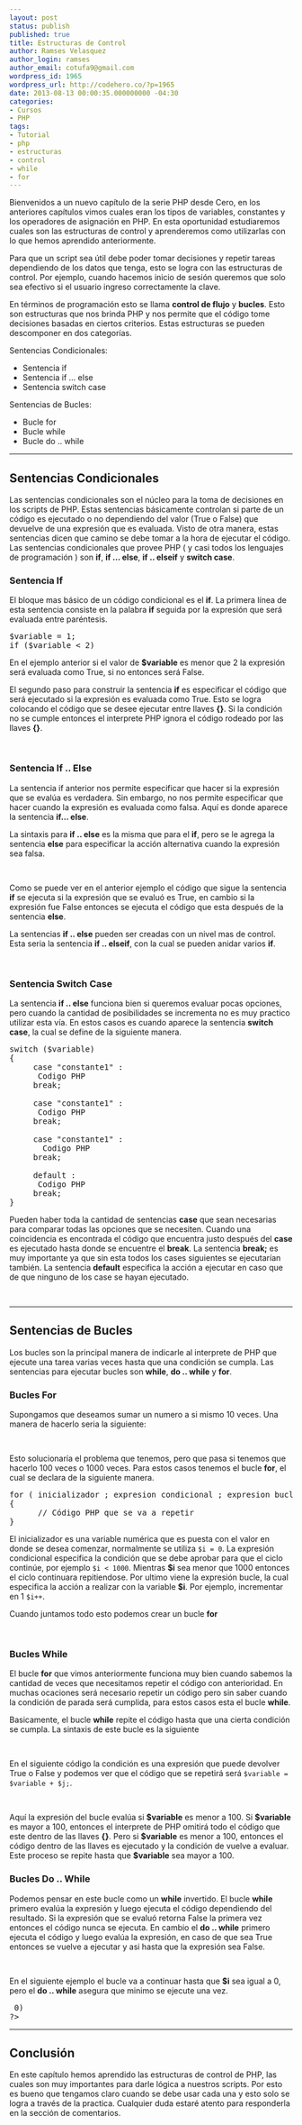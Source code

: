 ```yaml
---
layout: post
status: publish
published: true
title: Estructuras de Control
author: Ramses Velasquez
author_login: ramses
author_email: cotufa9@gmail.com
wordpress_id: 1965
wordpress_url: http://codehero.co/?p=1965
date: 2013-08-13 00:00:35.000000000 -04:30
categories:
- Cursos
- PHP
tags:
- Tutorial
- php
- estructuras
- control
- while
- for
---
```

<p>Bienvenidos a un nuevo capítulo de la serie PHP desde Cero, en los anteriores capítulos vimos cuales eran los tipos de variables, constantes y los operadores de asignación en PHP. En esta oportunidad estudiaremos cuales son las estructuras de control y aprenderemos como utilizarlas con lo que hemos aprendido anteriormente.</p>

<p>Para que un script sea útil debe poder tomar decisiones y repetir tareas dependiendo de los datos que tenga, esto se logra con las estructuras de control. Por ejemplo, cuando hacemos inicio de sesión queremos que solo sea efectivo si el usuario ingreso correctamente la clave.</p>

<p>En términos de programación esto se llama <strong>control de flujo</strong> y <strong>bucles</strong>. Esto son estructuras que nos brinda PHP y nos permite que el código tome decisiones basadas en ciertos criterios. Estas estructuras se pueden descomponer en dos categorías.</p>

<p>Sentencias Condicionales:</p>

<ul>
<li>Sentencia if</li>
<li>Sentencia if ... else</li>
<li>Sentencia switch case</li>
</ul>

<p>Sentencias de Bucles:</p>

<ul>
<li>Bucle for</li>
<li>Bucle while</li>
<li>Bucle do .. while</li>
</ul>

<hr />

<h2>Sentencias Condicionales</h2>

<p>Las sentencias condicionales son el núcleo para la toma de decisiones en los scripts de PHP. Estas sentencias básicamente controlan si parte de un código es ejecutado o no dependiendo del valor (True o False) que devuelve de una expresión que es evaluada. Visto de otra manera, estas sentencias dicen que camino se debe tomar a la hora de ejecutar el código. Las sentencias condicionales que provee PHP ( y casi todos los lenguajes de programación ) son <strong>if</strong>, <strong>if … else</strong>, <strong>if .. elseif</strong> y <strong>switch case</strong>.</p>

<h3>Sentencia If</h3>

<p>El bloque mas básico de un código condicional es el <strong>if</strong>. La primera línea de esta sentencia consiste en la palabra <strong>if</strong> seguida por la expresión que será evaluada entre paréntesis.</p>

<pre>$variable = 1;
if ($variable &lt; 2)
</pre>

<p>En el ejemplo anterior si el valor de <strong>$variable</strong> es menor que 2 la expresión será evaluada como True, si no entonces será False.</p>

<p>El segundo paso para construir la sentencia <strong>if</strong> es especificar el código que será ejecutado si la expresión es evaluada como True. Esto se logra colocando el código que se desee ejecutar entre llaves <strong>{}</strong>. Si la condición no se cumple entonces el interprete PHP ignora el código rodeado por las llaves <strong>{}</strong>.</p>

<pre><?php
$variable = 1;
if ($variable < 2)
{
     // instrucciones que seran ejecutadas si la condición se cumple
     echo 'El valor de mi variable es menor que 2';
     $variable++;
}
?>
</pre>

<h3>Sentencia If .. Else</h3>

<p>La sentencia if anterior nos permite especificar que hacer si la expresión que se evalúa es verdadera. Sin embargo, no nos permite especificar que hacer cuando la expresión es evaluada como falsa. Aquí es donde aparece la sentencia <strong>if… else</strong>.</p>

<p>La sintaxis para <strong>if .. else</strong> es la misma que para el <strong>if</strong>, pero se le agrega la sentencia <strong>else</strong> para especificar la acción alternativa cuando la expresión sea falsa.</p>

<pre><?php
$usuario = "juan";
if ($usuario == "admin")
{   
      // Se ejecuta cuando la expresión es True
      echo 'Hola Admin, tiene todos los permisos';
} 
else 
{
      // Se ejecuta cuando la expresión es False
      echo 'Hola ' . $usuario ;
}
?>
</pre>

<p>Como se puede ver en el anterior ejemplo el código que sigue la sentencia <strong>if</strong> se ejecuta si la expresión que se evaluó es True, en cambio si la expresión fue False entonces se ejecuta el código que esta después de la sentencia <strong>else</strong>.</p>

<p>La sentencias <strong>if .. else</strong> pueden ser creadas con un nivel mas de control. Esta seria la sentencia <strong>if .. elseif</strong>, con la cual se pueden anidar varios <strong>if</strong>.</p>

<pre><?php
$usuario = "supervisor";
if ($usuario == "admin")
{
      echo 'Hola Admin, tiene todos los permisos';
} 
else if ($usuario == "supervisor")
{
      echo 'Hola Supervisor';
}
else 
{
      echo 'Hola ' . $usuario ;
}
?>
</pre>

<h3>Sentencia Switch Case</h3>

<p>La sentencia <strong>if .. else</strong> funciona bien si queremos evaluar pocas opciones, pero cuando la cantidad de posibilidades se incrementa no es muy practico utilizar esta vía. En estos casos es cuando aparece la sentencia <strong>switch case</strong>, la cual se define de la siguiente manera.</p>

<pre>switch ($variable)
{
     case "constante1" :
      Codigo PHP
     break;

     case "constante1" :
      Codigo PHP
     break;

     case "constante1" :
       Codigo PHP
     break;

     default :
      Codigo PHP
     break;
}
</pre>

<p>Pueden haber toda la cantidad de sentencias <strong>case</strong> que sean necesarias para comparar todas las opciones que se necesiten. Cuando una coincidencia es encontrada el código que encuentra justo después del <strong>case</strong> es ejecutado hasta donde se encuentre el <strong>break</strong>. La sentencia <strong>break;</strong> es muy importante ya que sin esta todos los cases siguientes se ejecutarían también. La sentencia <strong>default</strong> especifica la acción a ejecutar en caso que de que ninguno de los case se hayan ejecutado.</p>

<pre><?php
$carro = "Edge";
// La comparación en el switch verifica que la variable se igual a alguno de los datos de los case
switch ($carro) 
{
     case "Caravan" :
     print "Construido por Dodge";
     break;

     case "Supra" :
     print "Construido por Toyota";
     break;

     case "Edge" :
     // En este caso se ejecutara este código
     print "Construido por Ford";
     break;

     case "540i" :
     print "Construido por BMW";
     break;

     case "Prelude" :
     print "Construido por Honda";
     break;

     default  :
     print "Modelo desconocido ";
     break;
}
?>
</pre>

<hr />

<h2>Sentencias de Bucles</h2>

<p>Los bucles son la principal manera de indicarle al interprete de PHP que ejecute una tarea varias veces hasta que una condición se cumpla. Las sentencias para ejecutar bucles son <strong>while</strong>, <strong>do .. while</strong> y <strong>for</strong>.</p>

<h3>Bucles For</h3>

<p>Supongamos que deseamos sumar un numero a si mismo 10 veces. Una manera de hacerlo seria la siguiente:</p>

<pre><?php
$variable = 10;

$variable += $variable;
$variable += $variable;
$variable += $variable;
$variable += $variable;
$variable += $variable;
$variable += $variable;
$variable += $variable;
$variable += $variable;
$variable += $variable;
$variable += $variable;
?>
</pre>

<p>Esto solucionaría el problema que tenemos, pero que pasa si tenemos que hacerlo 100 veces o 1000 veces. Para estos casos tenemos el bucle <strong>for</strong>, el cual se declara de la siguiente manera.</p>

<pre>for ( inicializador ; expresion condicional ; expresion bucle )
{
      // Código PHP que se va a repetir
}
</pre>

<p>El inicializador es una variable numérica que es puesta con el valor en donde se desea comenzar, normalmente se utiliza <code>$i = 0</code>. La expresión condicional especifica la condición que se debe aprobar para que el ciclo continúe, por ejemplo <code>$i &lt; 1000</code>. Mientras <strong>$i</strong> sea menor que 1000 entonces el ciclo continuara repitiendose. Por ultimo viene la expresión bucle, la cual especifica la acción a realizar con la variable <strong>$i</strong>. Por ejemplo, incrementar en 1 <code>$i++</code>.</p>

<p>Cuando juntamos todo esto podemos crear un bucle <strong>for</strong></p>

<pre><?php
$j = 10;
for ($i=0; $i<10; $i++)
{
      $j += $j;
}
?>
</pre>

<h3>Bucles While</h3>

<p>El bucle <strong>for</strong> que vimos anteriormente funciona muy bien cuando sabemos la cantidad de veces que necesitamos repetir el código con anterioridad. En muchas ocaciones será necesario repetir un código pero sin saber cuando la condición de parada será cumplida, para estos casos esta el bucle <strong>while</strong>.</p>

<p>Basicamente, el bucle <strong>while</strong> repite el código hasta que una cierta condición se cumpla. La sintaxis de este bucle es la siguiente</p>

<pre><?php
while (condicion)
{
      // PHP Código que se repite 
}
?>
</pre>

<p>En el siguiente código la condición es una expresión que puede devolver True o False y podemos ver que el código que se repetirá será <code>$variable = $variable + $j;</code>.</p>

<pre><?php
$variable = 0;
$j = 10;

while ($variable < 100 )
{
      $variable = $variable + $j;
}
?>
</pre>

<p>Aquí la expresión del bucle evalúa si <strong>$variable</strong> es menor a 100. Si <strong>$variable</strong> es mayor a 100, entonces el interprete de PHP omitirá todo el código que este dentro de las llaves <strong>{}</strong>. Pero si <strong>$variable</strong> es menor a 100, entonces el código dentro de las llaves es ejecutado y la condición de vuelve a evaluar. Este proceso se repite hasta que <strong>$variable</strong> sea mayor a 100.</p>

<h3>Bucles Do .. While</h3>

<p>Podemos pensar en este bucle como un <strong>while</strong> invertido. El bucle <strong>while</strong> primero evalúa la expresión y luego ejecuta el código dependiendo del resultado. Si la expresión que se evaluó retorna False la primera vez entonces el código nunca se ejecuta. En cambio el <strong>do .. while</strong> primero ejecuta el código y luego evalúa la expresión, en caso de que sea True entonces se vuelve a ejecutar y asi hasta que la expresión sea False.</p>

<pre><?php
do
{
    // Código PHP que se repite 
} while (condicion)
?>
</pre>

<p>En el siguiente ejemplo el bucle va a continuar hasta que <strong>$i</strong> sea igual a 0, pero el <strong>do .. while</strong> asegura que minimo se ejecute una vez.</p>

<pre><?php 
$i = 10;
do
{
 $i--;
} while ($i > 0)
?>
</pre>

<hr />

<h2>Conclusión</h2>

<p>En este capítulo hemos aprendido las estructuras de control de PHP, las cuales son muy importantes para darle lógica a nuestros scripts. Por esto es bueno que tengamos claro cuando se debe usar cada una y esto solo se logra a través de la practica. Cualquier duda estaré atento para responderla en la sección de comentarios.</p>
